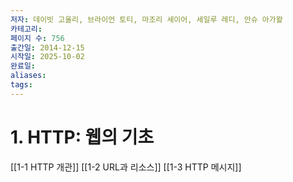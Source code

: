 ```yaml
---
저자: 데이빗 고울리, 브라이언 토티, 마조리 세이어, 세일루 레디, 안슈 아가왈
카테고리:
페이지 수: 756
출간일: 2014-12-15
시작일: 2025-10-02
완료일:
aliases:
tags:
---
```

# 1. HTTP: 웹의 기초

[[1-1 HTTP 개관]]
[[1-2 URL과 리소스]]
[[1-3 HTTP 메시지]]
